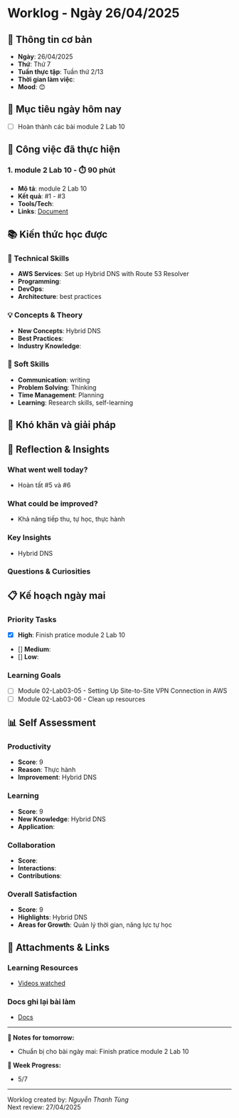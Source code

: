 # Worklog - Ngày 26/04/2025

## 📅 Thông tin cơ bản
- **Ngày**: 26/04/2025
- **Thứ**: Thứ 7
- **Tuần thực tập**: Tuần thứ 2/13
- **Thời gian làm việc**: 
- **Mood**: 😊

## 🎯 Mục tiêu ngày hôm nay
- [ ] Hoàn thành các bài module 2 Lab 10

## 💼 Công việc đã thực hiện

### 1. module 2 Lab 10 - ⏱️ 90 phút
- **Mô tả**: module 2 Lab 10
- **Kết quả**: #1 - #3
- **Tools/Tech**: 
- **Links**: [Document](https://docs.google.com/document/d/1L0077XfE8kw-M6NLC5wG6nE04bWdYjhg7FNF6b9zKg0/edit?usp=sharing)

## 📚 Kiến thức học được

### 🔧 Technical Skills
- **AWS Services**: Set up Hybrid DNS with Route 53 Resolver
- **Programming**: 
- **DevOps**: 
- **Architecture**: best practices

### 💡 Concepts & Theory
- **New Concepts**: Hybrid DNS
- **Best Practices**: 
- **Industry Knowledge**: 

### 🤝 Soft Skills
- **Communication**: writing
- **Problem Solving**: Thinking
- **Time Management**: Planning
- **Learning**: Research skills, self-learning

## 🚧 Khó khăn và giải pháp

## 💭 Reflection & Insights

### What went well today?
- Hoàn tất #5 và #6

### What could be improved?
- Khả năng tiếp thu, tự học, thực hành

### Key Insights
- Hybrid DNS

### Questions & Curiosities

## 📋 Kế hoạch ngày mai

### Priority Tasks
- [x] **High**: Finish pratice module 2 Lab 10
- [] **Medium**: 
- [] **Low**: 

### Learning Goals
- [ ] Module 02-Lab03-05 - Setting Up Site-to-Site VPN Connection in AWS
- [ ] Module 02-Lab03-06 - Clean up resources

## 📊 Self Assessment

### Productivity
- **Score**: 9
- **Reason**: Thực hành 
- **Improvement**: Hybrid DNS

### Learning
- **Score**: 9
- **New Knowledge**: Hybrid DNS
- **Application**: 

### Collaboration
- **Score**: 
- **Interactions**: 
- **Contributions**: 

### Overall Satisfaction
- **Score**: 9
- **Highlights**: Hybrid DNS
- **Areas for Growth**: Quản lý thời gian, năng lực tự học


## 📎 Attachments & Links

### Learning Resources
- [Videos watched](https://www.youtube.com/watch?v=FGicpWOmMDI&list=PLahN4TLWtox2a3vElknwzU_urND8hLn1i&index=45)

### Docs ghi lại bài làm
- [Docs](https://docs.google.com/document/d/1L0077XfE8kw-M6NLC5wG6nE04bWdYjhg7FNF6b9zKg0/edit?usp=sharing)

---

**📝 Notes for tomorrow:**
- Chuẩn bị cho bài ngày mai: Finish pratice module 2 Lab 10

**🎯 Week Progress:**
- 5/7

---
Worklog created by: *Nguyễn Thanh Tùng*  
Next review: 27/04/2025
